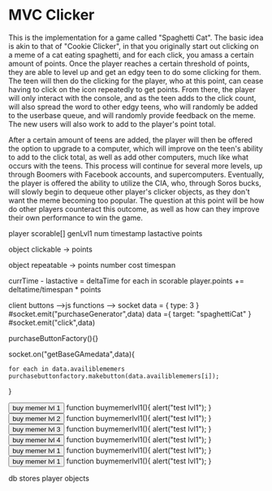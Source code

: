 # MVC Clicker
This is the implementation for a game called "Spaghetti Cat". The basic
idea is akin to that of "Cookie Clicker", in that you originally start
out clicking on a meme of a cat eating spaghetti, and for each click,
you amass a certain amount of points. Once the player reaches a certain
threshold of points, they are able to level up and get an edgy teen to
do some clicking for them. The teen will then do the clicking for the
player, who at this point, can cease having to click on the icon
repeatedly to get points. From there, the player will only interact with
the console, and as the teen adds to the click count, will also spread
the word to other edgy teens, who will randomly be added to the userbase
queue, and will randomly provide feedback on the meme. The new users
will also work to add to the player's point total.

After a certain amount of teens are added, the player will then be
offered the option to upgrade to a computer, which will improve on the
teen's ability to add to the click total, as well as add other
computers, much like what occurs with the teens. This process will
continue for several more levels, up through Boomers with Facebook
accounts, and supercomputers. Eventually, the player is offered the
ability to utilize the CIA, who, through Soros bucks, will slowly begin
to dequeue other player's clicker objects, as they don't want the meme
becoming too popular. The question at this point will be how do other
players counteract this outcome, as well as how can they improve their
own performance to win the game.


player
    scorable[]
    genLvl1 num 
    timestamp lastactive
    points

object clickable -> points

object repeatable -> points
    number
    cost
    timespan

currTime - lastactive = deltaTime
for each in scorable
    player.points += deltatime/timespan * points

client
    buttons
        -->js functions --> socket
            data = {
                type: 3
            }
            #socket.emit("purchaseGenerator",data)
            data ={
                target: "spaghettiCat"
            }
            #socket.emit("click",data)

purchaseButtonFactory(){}

socket.on("getBaseGAmedata",data){
    
    for each in data.availiblememers
    purchasebuttonfactory.makebutton(data.availiblememers[i]);
}

<button onclick=buymemerlvl1();>buy memer lvl 1</button>
function buymemerlvl1(){
    alert("test lvl1");
}
<button onclick=buymemerlvl1();>buy memer lvl 2</button>
function buymemerlvl1(){
    alert("test lvl1");
}
<button onclick=buymemerlvl1();>buy memer lvl 3</button>
function buymemerlvl1(){
    alert("test lvl1");
}
<button onclick=buymemerlvl1();>buy memer lvl 4</button>
function buymemerlvl1(){
    alert("test lvl1");
}
<button onclick=buymemerlvl1();>buy memer lvl 1</button>
function buymemerlvl1(){
    alert("test lvl1");
}
<button onclick=buymemerlvl1();>buy memer lvl 1</button>
function buymemerlvl1(){
    alert("test lvl1");
}

db stores player objects
